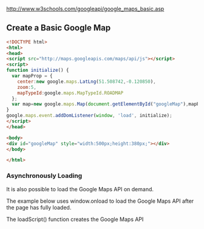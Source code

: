 
http://www.w3schools.com/googleapi/google_maps_basic.asp

## Create a Basic Google Map

```html
<!DOCTYPE html>
<html>
<head>
<script src="http://maps.googleapis.com/maps/api/js"></script>
<script>
function initialize() {
  var mapProp = {
    center:new google.maps.LatLng(51.508742,-0.120850),
    zoom:5,
    mapTypeId:google.maps.MapTypeId.ROADMAP
  };
  var map=new google.maps.Map(document.getElementById("googleMap"),mapProp);
}
google.maps.event.addDomListener(window, 'load', initialize);
</script>
</head>

<body>
<div id="googleMap" style="width:500px;height:380px;"></div>
</body>

</html>
```

### Asynchronously Loading

It is also possible to load the Google Maps API on demand.

The example below uses window.onload to load the Google Maps API after the page has fully loaded.

The loadScript() function creates the Google Maps API <script> tag. In addition, the callback=initialize parameter is added to the end of the URL to execute the initialize() function after the API is fully loaded:

```html
function loadScript() {
  var script = document.createElement("script");
  script.src = "http://maps.googleapis.com/maps/api/js?callback=initialize";
  document.body.appendChild(script);
}

window.onload = loadScript;


### Google API Key

Google allows your web site to call any Google API, many thousand times per day.

If you plan for heavier traffic, you should get a free API key from Google.

Go to https://console.developers.google.com to get a free key.

Google Maps expects to find the API key in the key parameter when loading an API:

```html
<script src="http://maps.googleapis.com/maps/api/js?key=YOUR_KEY"></script>
```

## Google Maps - Overlays

Overlays are objects on the map that are bound to latitude/longitude coordinates.

Google Maps has several types of overlays:

* Marker - Single locations on a map. Markers can also display custom icon images
* Polyline - Series of straight lines on a map
* Polygon - Series of straight lines on a map, and the shape is "closed"
* Circle and Rectangle
* Info Windows - Displays content within a popup balloon on top of a map
* Custom overlays

### Google Maps - Add a Marker

```html
var marker=new google.maps.Marker({
  position:myCenter,
  });

marker.setMap(map);
```

### Google Maps - Animate the Marker

```html
var marker=new google.maps.Marker({
  position:myCenter,
  animation:google.maps.Animation.BOUNCE
  });

marker.setMap(map);
```

### Google Maps - Icon Instead of Marker

```hmtl
var marker=new google.maps.Marker({
  position:myCenter,
  icon:'pinkball.png'
  });

marker.setMap(map);
```

### Google Maps - InfoWindow

```html
var infowindow = new google.maps.InfoWindow({
  content:"Hello World!"
  });

infowindow.open(map,marker);
```

## Google Maps Events

Click the marker to zoom - attach event handlers to Google maps.

### Click The Marker to Zoom

```html
// Zoom to 9 when clicking on marker
google.maps.event.addListener(marker,'click',function() {
  map.setZoom(9);
  map.setCenter(marker.getPosition());
  });
```

### Pan Back to Marker

```html
google.maps.event.addListener(map,'center_changed',function() {
  window.setTimeout(function() {
    map.panTo(marker.getPosition());
  },3000);
});
```

### Open an InfoWindow When Clicking on The Marker

```html
var infowindow = new google.maps.InfoWindow({
  content:"Hello World!"
  });

google.maps.event.addListener(marker, 'click', function() {
  infowindow.open(map,marker);
  });
```

### Set Markers and Open InfoWindow for Each Marker

```html
google.maps.event.addListener(map, 'click', function(event) {
  placeMarker(event.latLng);
  });

function placeMarker(location) {
  var marker = new google.maps.Marker({
    position: location,
    map: map,
  });
  var infowindow = new google.maps.InfoWindow({
    content: 'Latitude: ' + location.lat() +
    '<br>Longitude: ' + location.lng()
  });
  infowindow.open(map,marker);
}
```
